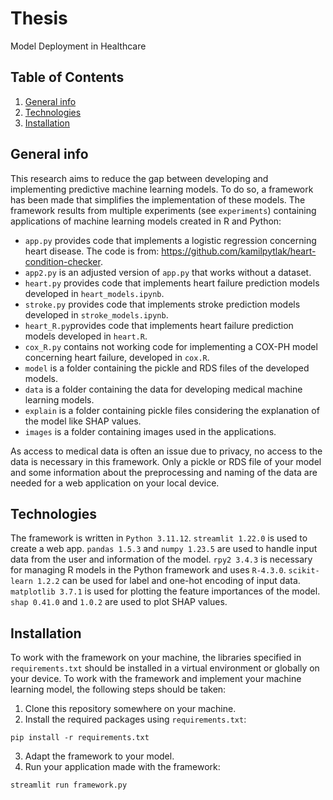 # Thesis 
Model Deployment in Healthcare

## Table of Contents
1. [General info](#general-info)
2. [Technologies](#technologies)
3. [Installation](#installation)

## General info
This research aims to reduce the gap between developing and implementing predictive machine learning models. To do so, a framework has been made that simplifies the implementation of these models. The framework results from multiple experiments (see `experiments`) containing applications of machine learning models created in R and Python:
- `app.py` provides code that implements a logistic regression concerning heart disease. The code is from: https://github.com/kamilpytlak/heart-condition-checker.
- `app2.py` is an adjusted version of `app.py` that works without a dataset.
- `heart.py` provides code that implements heart failure prediction models developed in `heart_models.ipynb`.
- `stroke.py` provides code that implements stroke prediction models developed in `stroke_models.ipynb`.
- `heart_R.py`provides code that implements heart failure prediction models developed in `heart.R`.
- `cox_R.py` contains not working code for implementing a COX-PH model concerning heart failure, developed in `cox.R`.
- `model` is a folder containing the pickle and RDS files of the developed models.
- `data` is a folder containing the data for developing medical machine learning models. 
- `explain` is a folder containing pickle files considering the explanation of the model like SHAP values.
- `images` is a folder containing images used in the applications.

As access to medical data is often an issue due to privacy, no access to the data is necessary in this framework. Only a pickle or RDS file of your model and some information about the preprocessing and naming of the data are needed for a web application on your local device. 

## Technologies
The framework is written in `Python 3.11.12`. `streamlit 1.22.0` is used to create a web app. `pandas 1.5.3` and `numpy 1.23.5` are used to handle input data from the user and information of the model. `rpy2 3.4.3` is necessary for managing R models in the Python framework and uses `R-4.3.0`. `scikit-learn 1.2.2` can be used for label and one-hot encoding of input data. `matplotlib 3.7.1` is used for plotting the feature importances of the model. `shap 0.41.0` and `1.0.2` are used to plot SHAP values. 

## Installation
To work with the framework on your machine, the libraries specified in `requirements.txt` should be installed in a virtual environment or globally on your device. To work with the framework and implement your machine learning model, the following steps should be taken: 
1. Clone this repository somewhere on your machine.
2.  Install the required packages using `requirements.txt`:
```
pip install -r requirements.txt
```
3. Adapt the framework to your model.
4. Run your application made with the framework:
```
streamlit run framework.py
```
